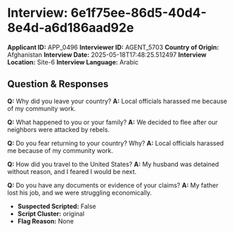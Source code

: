 # Interview: 6e1f75ee-86d5-40d4-8e4d-a6d186aad92e
**Applicant ID:** APP_0496
**Interviewer ID:** AGENT_5703
**Country of Origin:** Afghanistan
**Interview Date:** 2025-05-18T17:48:25.512497
**Interview Location:** Site-6
**Interview Language:** Arabic

## Question & Responses

**Q:** Why did you leave your country?
**A:** Local officials harassed me because of my community work.

**Q:** What happened to you or your family?
**A:** We decided to flee after our neighbors were attacked by rebels.

**Q:** Do you fear returning to your country? Why?
**A:** Local officials harassed me because of my community work.

**Q:** How did you travel to the United States?
**A:** My husband was detained without reason, and I feared I would be next.

**Q:** Do you have any documents or evidence of your claims?
**A:** My father lost his job, and we were struggling economically.

- **Suspected Scripted:** False
- **Script Cluster:** original
- **Flag Reason:** None